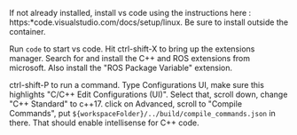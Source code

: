 If not already installed, install vs code using the instructions here : https:*code.visualstudio.com/docs/setup/linux. Be sure to install outside the container.

Run `code` to start vs code.
Hit ctrl-shift-X to bring up the extensions manager.  Search for and install the C++ and ROS extensions from microsoft. Also install the "ROS Package Variable" extension.

ctrl-shift-P to run a command.  Type Configurations UI, make sure this highlights "C/C++ Edit Configurations (UI)".  Select that, scroll down, change "C++ Standard" to c++17.  click on Advanced, scroll to "Compile Commands", put `${workspaceFolder}/../build/compile_commands.json` in there.  That should enable intellisense for C++ code.